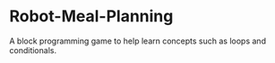 # Robot-Meal-Planning
A block programming game to help learn concepts such as loops and conditionals.
